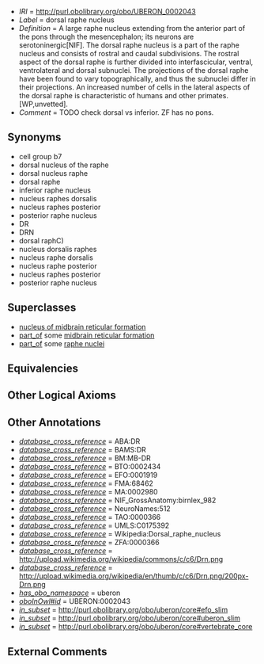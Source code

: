  * *IRI* = http://purl.obolibrary.org/obo/UBERON_0002043
 * *Label* = dorsal raphe nucleus
 * *Definition* = A large raphe nucleus extending from the anterior part of the pons through the mesencephalon; its neurons are serotoninergic[NIF]. The dorsal raphe nucleus is a part of the raphe nucleus and consists of rostral and caudal subdivisions. The rostral aspect of the dorsal raphe is further divided into interfascicular, ventral, ventrolateral and dorsal subnuclei. The projections of the dorsal raphe have been found to vary topographically, and thus the subnuclei differ in their projections. An increased number of cells in the lateral aspects of the dorsal raphe is characteristic of humans and other primates. [WP,unvetted].
 * *Comment* = TODO check dorsal vs inferior. ZF has no pons.

## Synonyms

 * cell group b7
 * dorsal nucleus of the raphe
 * dorsal nucleus raphe
 * dorsal raphe
 * inferior raphe nucleus
 * nucleus raphes dorsalis
 * nucleus raphes posterior
 * posterior raphe nucleus
 * DR
 * DRN
 * dorsal raphC)
 * nucleus dorsalis raphes
 * nucleus raphe dorsalis
 * nucleus raphe posterior
 * nucleus raphes posterior
 * posterior raphe nucleus

## Superclasses

 * [nucleus of midbrain reticular formation](../../UBERON/15/UBERON_0007415.md)
 * [part_of](../../BFO/50/BFO_0000050.md) some [midbrain reticular formation](../../UBERON/39/UBERON_0002639.md)
 * [part_of](../../BFO/50/BFO_0000050.md) some [raphe nuclei](../../UBERON/84/UBERON_0004684.md)

## Equivalencies


## Other Logical Axioms


## Other Annotations

 * *[database_cross_reference](../../ef/oboInOwl#hasDbXref.md)* = ABA:DR
 * *[database_cross_reference](../../ef/oboInOwl#hasDbXref.md)* = BAMS:DR
 * *[database_cross_reference](../../ef/oboInOwl#hasDbXref.md)* = BM:MB-DR
 * *[database_cross_reference](../../ef/oboInOwl#hasDbXref.md)* = BTO:0002434
 * *[database_cross_reference](../../ef/oboInOwl#hasDbXref.md)* = EFO:0001919
 * *[database_cross_reference](../../ef/oboInOwl#hasDbXref.md)* = FMA:68462
 * *[database_cross_reference](../../ef/oboInOwl#hasDbXref.md)* = MA:0002980
 * *[database_cross_reference](../../ef/oboInOwl#hasDbXref.md)* = NIF_GrossAnatomy:birnlex_982
 * *[database_cross_reference](../../ef/oboInOwl#hasDbXref.md)* = NeuroNames:512
 * *[database_cross_reference](../../ef/oboInOwl#hasDbXref.md)* = TAO:0000366
 * *[database_cross_reference](../../ef/oboInOwl#hasDbXref.md)* = UMLS:C0175392
 * *[database_cross_reference](../../ef/oboInOwl#hasDbXref.md)* = Wikipedia:Dorsal_raphe_nucleus
 * *[database_cross_reference](../../ef/oboInOwl#hasDbXref.md)* = ZFA:0000366
 * *[database_cross_reference](../../ef/oboInOwl#hasDbXref.md)* = http://upload.wikimedia.org/wikipedia/commons/c/c6/Drn.png
 * *[database_cross_reference](../../ef/oboInOwl#hasDbXref.md)* = http://upload.wikimedia.org/wikipedia/en/thumb/c/c6/Drn.png/200px-Drn.png
 * *[has_obo_namespace](../../ce/oboInOwl#hasOBONamespace.md)* = uberon
 * *[oboInOwl#id](../../id/oboInOwl#id.md)* = UBERON:0002043
 * *[in_subset](../../et/oboInOwl#inSubset.md)* = http://purl.obolibrary.org/obo/uberon/core#efo_slim
 * *[in_subset](../../et/oboInOwl#inSubset.md)* = http://purl.obolibrary.org/obo/uberon/core#uberon_slim
 * *[in_subset](../../et/oboInOwl#inSubset.md)* = http://purl.obolibrary.org/obo/uberon/core#vertebrate_core

## External Comments

